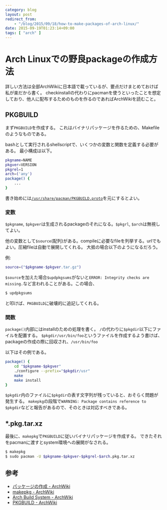 ```yaml
---
category: blog
layout: post
redirect_from:
    - "/blog/2015/09/18/how-to-make-packages-of-arch-linux/"
date: 2015-09-19T01:23:14+09:00
tags: [ "arch" ]
---
```


# Arch Linuxでの野良packageの作成方法

詳しい方法は全部ArchWikiに日本語で載っているが、要点だけまとめておけば私が楽だから書く。
checkinstallの代わりにpacmanを使うといったことを想定しており、他人に配布するためのものを作るのであればArchWikiを読むこと。

<!-- more -->

## PKGBUILD

まず`PKGBUILD`を作成する。
これはバイナリパッケージを作るための、Makefileのようなものである。

bashとして実行されるshellscriptで、いくつかの変数と関数を定義する必要がある。
最小構成は以下。

``` sh
pkgname=NAME
pkgver=VERSION
pkgrel=1
arch=('any')
package() {
    ...
}
```

書き始めには[`/usr/share/pacman/PKGBUILD.proto`](file:///usr/share/pacman/PKGBUILD.proto)を元にするとよい。

### 変数

`$pkgname`, `$pkgver`は生成されるpackageのそれになる。`$pkgrl`, `$arch`は無視してよい。

他の変数として`$source`(配列)がある。compileに必要なfileを列挙する。urlでもよい。圧縮fileは自動で展開してくれる。
大抵の場合以下のようになるだろう。

例:

``` sh
source=("$pkgname-$pkgver.tar.gz")
```

`$source`を加えた場合`$updpkgsums`がないと`ERROR: Integrity checks are missing.`など言われることがある。この場合、

``` sh
$ updpkgsums
```

と叩けば、`PKGBUILD`に破壊的に追記してくれる。

### 関数

`package()`内部にはinstallのための処理を書く。
`/`の代わりに`$pkgdir`以下にファイルを配置する。
`$pkgdir/usr/bin/foo`というファイルを作成するよう書けば、packageの作成の際に回収され、`/usr/bin/foo`

以下はその例である。

``` sh
package() {
    cd "$pkgname-$pkgver"
    ./configure --prefix="$pkgdir/usr"
    make
    make install
}
```

`$pkgdir`内のファイルに`$pkgdir`の表す文字列が残っていると、おそらく問題が発生する。
`makepkg`の段階で`WARNING: Package contains reference to $pkgdir`などと報告があるので、そのときは対応すべきである。

## \*.pkg.tar.xz

最後に、`makepkg`で`PKGBUILD`に従いバイナリパッケージを作成する。
できたそれをpacmanに渡すとsystem環境への展開がなされる。

``` sh
$ makepkg
$ sudo pacman -U $pkgname-$pkgver-$pkgrel-$arch.pkg.tar.xz
```

## 参考

-   [パッケージの作成 - ArchWiki](https://wiki.archlinuxjp.org/index.php/%E3%83%91%E3%83%83%E3%82%B1%E3%83%BC%E3%82%B8%E3%81%AE%E4%BD%9C%E6%88%90)
-   [makepkg - ArchWiki](https://wiki.archlinuxjp.org/index.php/Makepkg)
-   [Arch Build System - ArchWiki](https://wiki.archlinuxjp.org/index.php/Arch_Build_System)
-   [PKGBUILD - ArchWiki](https://wiki.archlinuxjp.org/index.php/PKGBUILD)
